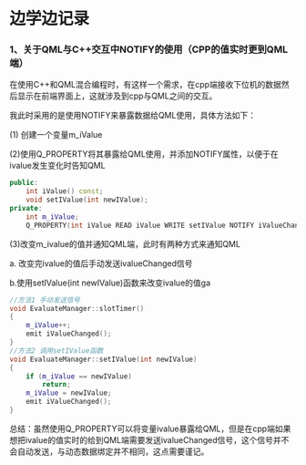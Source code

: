 # 边学边记录

### 1、关于QML与C++交互中NOTIFY的使用（CPP的值实时更到QML端）

在使用C++和QML混合编程时，有这样一个需求，在cpp端接收下位机的数据然后显示在前端界面上，这就涉及到cpp与QML之间的交互。

我此时采用的是使用NOTIFY来暴露数据给QML使用，具体方法如下：

(1) 创建一个变量m_iValue

(2)使用Q_PROPERTY将其暴露给QML使用，并添加NOTIFY属性，以便于在ivalue发生变化时告知QML

```c++
public:    
    int iValue() const;
    void setIValue(int newIValue);
private:
    int m_iValue;
    Q_PROPERTY(int iValue READ iValue WRITE setIValue NOTIFY iValueChanged)
```

(3)改变m_ivalue的值并通知QML端，此时有两种方式来通知QML

a. 改变完ivalue的值后手动发送ivalueChanged信号

b.使用setIValue(int newIValue)函数来改变ivalue的值ga

```c++
//方法1 手动发送信号
void EvaluateManager::slotTimer()
{
    m_iValue++;
    emit iValueChanged();
}
//方法2 调用setIValue函数
void EvaluateManager::setIValue(int newIValue)
{
    if (m_iValue == newIValue)
        return;
    m_iValue = newIValue;
    emit iValueChanged();
}
```

总结：虽然使用Q_PROPERTY可以将变量ivalue暴露给QML，但是在cpp端如果想把ivalue的值实时的给到QML端需要发送ivalueChanged信号，这个信号并不会自动发送，与动态数据绑定并不相同，这点需要谨记。
